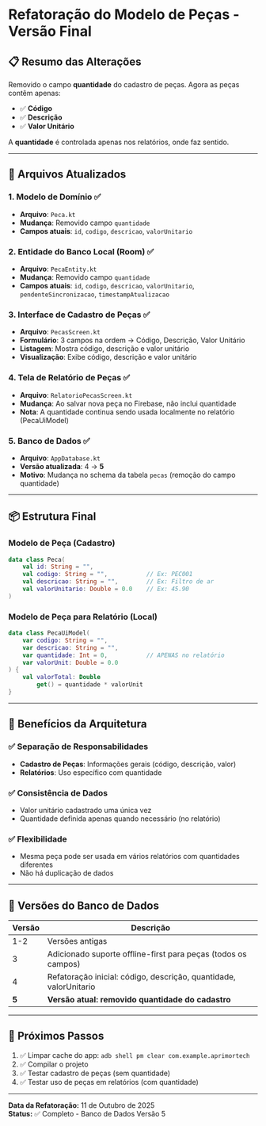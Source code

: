 # Refatoração do Modelo de Peças - Versão Final

## 📋 Resumo das Alterações

Removido o campo **quantidade** do cadastro de peças. Agora as peças contêm apenas:
- ✅ **Código**
- ✅ **Descrição**
- ✅ **Valor Unitário**

A **quantidade** é controlada apenas nos relatórios, onde faz sentido.

---

## 🔄 Arquivos Atualizados

### 1. **Modelo de Domínio** ✅
- **Arquivo**: `Peca.kt`
- **Mudança**: Removido campo `quantidade`
- **Campos atuais**: `id`, `codigo`, `descricao`, `valorUnitario`

### 2. **Entidade do Banco Local (Room)** ✅
- **Arquivo**: `PecaEntity.kt`
- **Mudança**: Removido campo `quantidade`
- **Campos atuais**: `id`, `codigo`, `descricao`, `valorUnitario`, `pendenteSincronizacao`, `timestampAtualizacao`

### 3. **Interface de Cadastro de Peças** ✅
- **Arquivo**: `PecasScreen.kt`
- **Formulário**: 3 campos na ordem → Código, Descrição, Valor Unitário
- **Listagem**: Mostra código, descrição e valor unitário
- **Visualização**: Exibe código, descrição e valor unitário

### 4. **Tela de Relatório de Peças** ✅
- **Arquivo**: `RelatorioPecasScreen.kt`
- **Mudança**: Ao salvar nova peça no Firebase, não inclui quantidade
- **Nota**: A quantidade continua sendo usada localmente no relatório (PecaUiModel)

### 5. **Banco de Dados** ✅
- **Arquivo**: `AppDatabase.kt`
- **Versão atualizada**: 4 → **5**
- **Motivo**: Mudança no schema da tabela `pecas` (remoção do campo quantidade)

---

## 📦 Estrutura Final

### Modelo de Peça (Cadastro)
```kotlin
data class Peca(
    val id: String = "",
    val codigo: String = "",           // Ex: PEC001
    val descricao: String = "",        // Ex: Filtro de ar
    val valorUnitario: Double = 0.0    // Ex: 45.90
)
```

### Modelo de Peça para Relatório (Local)
```kotlin
data class PecaUiModel(
    var codigo: String = "",
    var descricao: String = "",
    var quantidade: Int = 0,           // APENAS no relatório
    var valorUnit: Double = 0.0
) {
    val valorTotal: Double
        get() = quantidade * valorUnit
}
```

---

## 🎯 Benefícios da Arquitetura

### ✅ Separação de Responsabilidades
- **Cadastro de Peças**: Informações gerais (código, descrição, valor)
- **Relatórios**: Uso específico com quantidade

### ✅ Consistência de Dados
- Valor unitário cadastrado uma única vez
- Quantidade definida apenas quando necessário (no relatório)

### ✅ Flexibilidade
- Mesma peça pode ser usada em vários relatórios com quantidades diferentes
- Não há duplicação de dados

---

## 🔧 Versões do Banco de Dados

| Versão | Descrição |
|--------|-----------|
| 1-2 | Versões antigas |
| 3 | Adicionado suporte offline-first para peças (todos os campos) |
| 4 | Refatoração inicial: código, descrição, quantidade, valorUnitario |
| **5** | **Versão atual: removido quantidade do cadastro** |

---

## 🚀 Próximos Passos

1. ✅ Limpar cache do app: `adb shell pm clear com.example.aprimortech`
2. ✅ Compilar o projeto
3. ✅ Testar cadastro de peças (sem quantidade)
4. ✅ Testar uso de peças em relatórios (com quantidade)

---

**Data da Refatoração:** 11 de Outubro de 2025  
**Status:** ✅ Completo - Banco de Dados Versão 5

